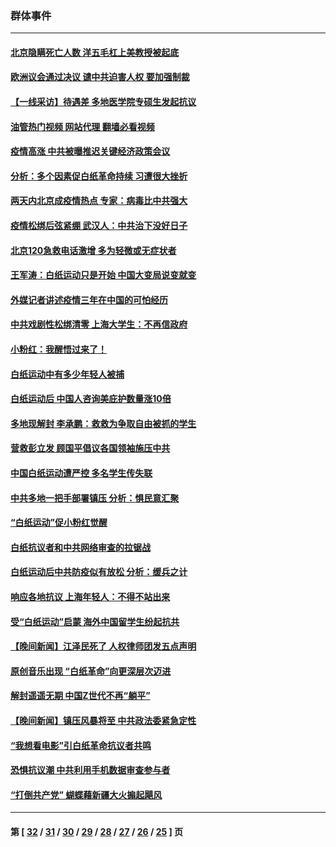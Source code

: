 ### 群体事件
---
#### [北京隐瞒死亡人数 洋五毛杠上美教授被起底](../../pages/ncid279/n13886904.md?12202045) 
#### [欧洲议会通过决议 谴中共迫害人权 要加强制裁](../../pages/ncid279/n13885670.md?12202045) 
#### [【一线采访】待遇差 多地医学院专硕生发起抗议](../../pages/ncid279/n13883914.md?12202045) 
#### [油管热门视频 网站代理 翻墙必看视频](http://138.2.39.72:81/youtube.html?epic-marker?12202045)
#### [疫情高涨 中共被曝推迟关键经济政策会议](../../pages/ncid279/n13884170.md?12202045) 
#### [分析：多个因素促白纸革命持续 习遭很大挫折](../../pages/ncid279/n13872455.md?12202045) 
#### [两天内北京成疫情热点 专家：病毒比中共强大](../../pages/ncid279/n13883440.md?12202045) 
#### [疫情松绑后弦紧绷 武汉人：中共治下没好日子](../../pages/ncid279/n13882348.md?12202045) 
#### [北京120急救电话激增 多为轻微或无症状者](../../pages/ncid279/n13882340.md?12202045) 
#### [王军涛：白纸运动只是开始 中国大变局说变就变](../../pages/ncid279/n13882183.md?12202045) 
#### [外媒记者讲述疫情三年在中国的可怕经历](../../pages/ncid279/n13881853.md?12202045) 
#### [中共戏剧性松绑清零 上海大学生：不再信政府](../../pages/ncid279/n13880836.md?12202045) 
#### [小粉红：我醒悟过来了！](../../pages/ncid279/n13881756.md?12202045) 
#### [白纸运动中有多少年轻人被捕](../../pages/ncid279/n13881065.md?12202045) 
#### [白纸运动后 中国人咨询美庇护数量涨10倍](../../pages/ncid279/n13881172.md?12202045) 
#### [多地现解封 李承鹏：救救为争取自由被抓的学生](../../pages/ncid279/n13876918.md?12202045) 
#### [营救彭立发 顾国平倡议各国领袖施压中共](../../pages/ncid279/n13878701.md?12202045) 
#### [中国白纸运动遭严控 多名学生传失联](../../pages/ncid279/n13878652.md?12202045) 
#### [中共多地一把手部署镇压 分析：惧民意汇聚](../../pages/ncid279/n13878085.md?12202045) 
#### [“白纸运动”促小粉红觉醒](../../pages/ncid279/n13877842.md?12202045) 
#### [白纸抗议者和中共网络审查的拉锯战](../../pages/ncid279/n13877688.md?12202045) 
#### [白纸运动后中共防疫似有放松 分析：缓兵之计](../../pages/ncid279/n13877425.md?12202045) 
#### [响应各地抗议 上海年轻人：不得不站出来](../../pages/ncid279/n13876261.md?12202045) 
#### [受“白纸运动”启蒙 海外中国留学生纷起抗共](../../pages/ncid279/n13876919.md?12202045) 
#### [【晚间新闻】江泽民死了 人权律师团发五点声明](../../pages/ncid279/n13876603.md?12202045) 
#### [原创音乐出现 “白纸革命”向更深层次迈进](../../pages/ncid279/n13876509.md?12202045) 
#### [解封遥遥无期 中国Z世代不再“躺平”](../../pages/ncid279/n13876294.md?12202045) 
#### [【晚间新闻】镇压风暴将至 中共政法委紧急定性](../../pages/ncid279/n13875432.md?12202045) 
#### [“我想看电影”引白纸革命抗议者共鸣](../../pages/ncid279/n13875742.md?12202045) 
#### [恐惧抗议潮 中共利用手机数据审查参与者](../../pages/ncid279/n13875552.md?12202045) 
#### [“打倒共产党” 蝴蝶藉新疆大火搧起飓风](../../pages/ncid279/n13875241.md?12202045) 

---
#### 第 [ [32](./32.md?12202045) / [31](./31.md?12202045) / [30](./30.md?12202045) / [29](./29.md?12202045) / [28](./28.md?12202045) / [27](./27.md?12202045) / [26](./26.md?12202045) / [25](./25.md?12202045) ] 页
